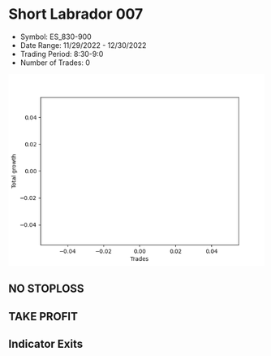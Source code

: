 # Short Labrador 007 
- Symbol: ES_830-900
- Date Range: 11/29/2022 - 12/30/2022
- Trading Period: 8:30-9:0
- Number of Trades: 0

![Plot](ShortLabrador007ES_830-900.png)
## NO STOPLOSS














## TAKE PROFIT











## Indicator Exits

